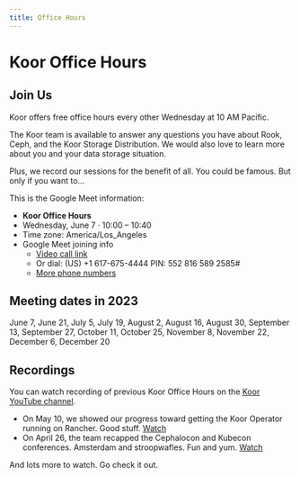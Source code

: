 ```yaml
---
title: Office Hours
---
```


# Koor Office Hours

## Join Us

Koor offers free office hours every other Wednesday at 10 AM Pacific.

The Koor team is available to answer any questions you have about Rook, Ceph, and the Koor Storage Distribution. We would also love to learn more about you and your data storage situation.

Plus, we record our sessions for the benefit of all. You could be famous. But only if you want to...

This is the Google Meet information:

- **Koor Office Hours**
- Wednesday, June 7 · 10:00 – 10:40
- Time zone: America/Los_Angeles
- Google Meet joining info
    - [Video call link](https://meet.google.com/ido-bbdm-pqc)
    - Or dial: (US) +1 617-675-4444 PIN: 552 816 589 2585#
    - [More phone numbers](https://tel.meet/ido-bbdm-pqc?pin=5528165892585)

## Meeting dates in 2023

June 7, June 21, July 5, July 19, August 2, August 16, August 30, September 13, September 27, October 11, October 25, November 8, November 22, December 6, December 20

## Recordings

You can watch recording of previous Koor Office Hours on the [Koor YouTube channel](https://www.youtube.com/@koor-tech).

* On May 10, we showed our progress toward getting the Koor Operator running on Rancher. Good stuff. [Watch](https://www.youtube.com/watch?v=yXvcZm2Qo9g)
* On April 26, the team recapped the Cephalocon and Kubecon conferences. Amsterdam and stroopwafles. Fun and yum. [Watch](https://www.youtube.com/watch?v=dDF8IgaVJpg)

And lots more to watch. Go check it out.
